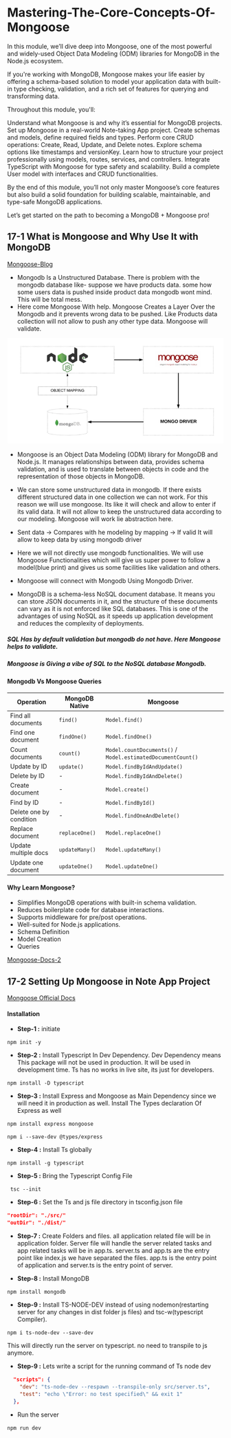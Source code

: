# Mastering-The-Core-Concepts-Of-Mongoose

In this module, we’ll dive deep into Mongoose, one of the most powerful and widely-used Object Data Modeling (ODM) libraries for MongoDB in the Node.js ecosystem.

If you're working with MongoDB, Mongoose makes your life easier by offering a schema-based solution to model your application data with built-in type checking, validation, and a rich set of features for querying and transforming data.

Throughout this module, you'll:

Understand what Mongoose is and why it’s essential for MongoDB projects.
Set up Mongoose in a real-world Note-taking App project.
Create schemas and models, define required fields and types.
Perform core CRUD operations: Create, Read, Update, and Delete notes.
Explore schema options like timestamps and versionKey.
Learn how to structure your project professionally using models, routes, services, and controllers.
Integrate TypeScript with Mongoose for type safety and scalability.
Build a complete User model with interfaces and CRUD functionalities.

By the end of this module, you’ll not only master Mongoose’s core features but also build a solid foundation for building scalable, maintainable, and type-safe MongoDB applications.

Let’s get started on the path to becoming a MongoDB + Mongoose pro!

## 17-1 What is Mongoose and Why Use It with MongoDB

[Mongoose-Blog](https://www.freecodecamp.org/news/introduction-to-mongoose-for-mongodb-d2a7aa593c57/)

- Mongodb Is a Unstructured Database. There is problem with the mongodb database like- suppose we have products data. some how some users data is pushed inside product data mongodb wont mind. This will be total mess.
- Here come Mongoose With help. Mongoose Creates a Layer Over the Mongodb and it prevents wrong data to be pushed. Like Products data collection will not allow to push any other type data. Mongoose will validate.

![alt text](image.png)

- Mongoose is an Object Data Modeling (ODM) library for MongoDB and Node.js. It manages relationships between data, provides schema validation, and is used to translate between objects in code and the representation of those objects in MongoDB.

- We can store some unstructured data in mongodb. If there exists different structured data in one collection we can not work. For this reason we will use mongoose. Its like it will check and allow to enter if its valid data. It will not allow to keep the unstructured data according to our modeling. Mongoose will work lie abstraction here.

- Sent data -> Compares with he modeling by mapping -> If valid It will allow to keep data by using mongodb driver

- Here we will not directly use mongodb functionalities. We will use Mongoose Functionalities which will give us super power to follow a model(blue print) and gives us some facilities like validation and others.

- Mongoose will connect with Mongodb Using Mongodb Driver.

- MongoDB is a schema-less NoSQL document database. It means you can store JSON documents in it, and the structure of these documents can vary as it is not enforced like SQL databases. This is one of the advantages of using NoSQL as it speeds up application development and reduces the complexity of deployments.

##### SQL Has by default validation but mongodb do not have. Here Mongoose helps to validate.

##### Mongoose is Giving a vibe of SQL to the NoSQL database Mongodb.

#### Mongodb Vs Mongoose Queries

| **Operation**           | **MongoDB Native** | **Mongoose**                                                |
| ----------------------- | ------------------ | ----------------------------------------------------------- |
| Find all documents      | `find()`           | `Model.find()`                                              |
| Find one document       | `findOne()`        | `Model.findOne()`                                           |
| Count documents         | `count()`          | `Model.countDocuments()` / `Model.estimatedDocumentCount()` |
| Update by ID            | `update()`         | `Model.findByIdAndUpdate()`                                 |
| Delete by ID            | -                  | `Model.findByIdAndDelete()`                                 |
| Create document         | -                  | `Model.create()`                                            |
| Find by ID              | -                  | `Model.findById()`                                          |
| Delete one by condition | -                  | `Model.findOneAndDelete()`                                  |
| Replace document        | `replaceOne()`     | `Model.replaceOne()`                                        |
| Update multiple docs    | `updateMany()`     | `Model.updateMany()`                                        |
| Update one document     | `updateOne()`      | `Model.updateOne()`                                         |

#### Why Learn Mongoose?

- Simplifies MongoDB operations with built-in schema validation.
- Reduces boilerplate code for database interactions.
- Supports middleware for pre/post operations.
- Well-suited for Node.js applications.
- Schema Definition
- Model Creation
- Queries

[Mongoose-Docs-2](https://www.geeksforgeeks.org/node-js/mongoose-tutorial/)

## 17-2 Setting Up Mongoose in Note App Project

[Mongoose Official Docs](https://mongoosejs.com/docs/index.html)

#### Installation

- **Step-1 :** initiate

```
npm init -y
```

- **Step-2 :** Install Typescript In Dev Dependency. Dev Dependency means This package will not be used in production. It will be used in development time. Ts has no works in live site, its just for developers.

```
npm install -D typescript
```

- **Step-3 :** Install Express and Mongoose as Main Dependency since we will need it in production as well. Install The Types declaration Of Express as well

```
npm install express mongoose
```

```
npm i --save-dev @types/express
```

- **Step-4 :** Install Ts globally

```
npm install -g typescript
```

- **Step-5 :** Bring the Typescript Config File

```
 tsc --init
```

- **Step-6 :** Set the Ts and js file directory in tsconfig.json file

```json
"rootDir": "./src/"
"outDir": "./dist/"
```

- **Step-7 :** Create Folders and files. all application related file will be in application folder. Server file will handle the server related tasks and app related tasks will be in app.ts. server.ts and app.ts are the entry point like index.js we have separated the files. app.ts is the entry point of application and server.ts is the entry point of server.

- **Step-8 :** Install MongoDB

```
npm install mongodb
```

- **Step-9 :** Install TS-NODE-DEV instead of using nodemon(restarting server for any changes in dist folder js files) and tsc-w(typescript Compiler).

```
npm i ts-node-dev --save-dev
```

This will directly run the server on typescript. no need to transpile to js anymore.

- **Step-9 :** Lets write a script for the running command of Ts node dev

```json
  "scripts": {
    "dev": "ts-node-dev --respawn --transpile-only src/server.ts",
    "test": "echo \"Error: no test specified\" && exit 1"
  },
```

- Run the server

```
npm run dev
```
